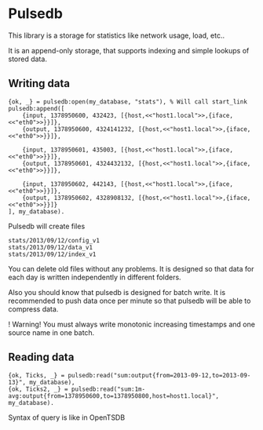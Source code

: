 Pulsedb
=======


This library is a storage for statistics like network usage, load, etc..

It is an append-only storage, that supports indexing and simple lookups of stored data.


Writing data
----------------------


    {ok, _} = pulsedb:open(my_database, "stats"), % Will call start_link
    pulsedb:append([
        {input, 1378950600, 432423, [{host,<<"host1.local">>,{iface,<<"eth0">>}}]},
        {output, 1378950600, 4324141232, [{host,<<"host1.local">>,{iface,<<"eth0">>}}]},

        {input, 1378950601, 435003, [{host,<<"host1.local">>,{iface,<<"eth0">>}}]},
        {output, 1378950601, 4324432132, [{host,<<"host1.local">>,{iface,<<"eth0">>}}]},

        {input, 1378950602, 442143, [{host,<<"host1.local">>,{iface,<<"eth0">>}}]},
        {output, 1378950602, 4328908132, [{host,<<"host1.local">>,{iface,<<"eth0">>}}]}
    ], my_database).


Pulsedb will create files 

    stats/2013/09/12/config_v1
    stats/2013/09/12/data_v1
    stats/2013/09/12/index_v1

You can delete old files without any problems. It is designed so that data for each day is written independently
in different folders.

Also you should know that pulsedb is designed for batch write. It is recommended to push data once
per minute so that pulsedb will be able to compress data.

! Warning! You must always write monotonic increasing timestamps and one source name in one batch.





Reading data
------------


    {ok, Ticks, _} = pulsedb:read("sum:output{from=2013-09-12,to=2013-09-13}", my_database),
    {ok, Ticks2, _} = pulsedb:read("sum:1m-avg:output{from=1378950600,to=1378950800,host=host1.local}", my_database).

Syntax of query is like in OpenTSDB




